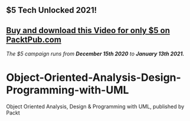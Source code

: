 ## $5 Tech Unlocked 2021!
[Buy and download this Video for only $5 on PacktPub.com](https://www.packtpub.com/product/object-oriented-analysis-design-and-programming-with-uml-video/9781801078405)
-----
*The $5 campaign         runs from __December 15th 2020__ to __January 13th 2021.__*

# Object-Oriented-Analysis-Design-Programming-with-UML
Object Oriented Analysis, Design &amp; Programming with UML, published by Packt
